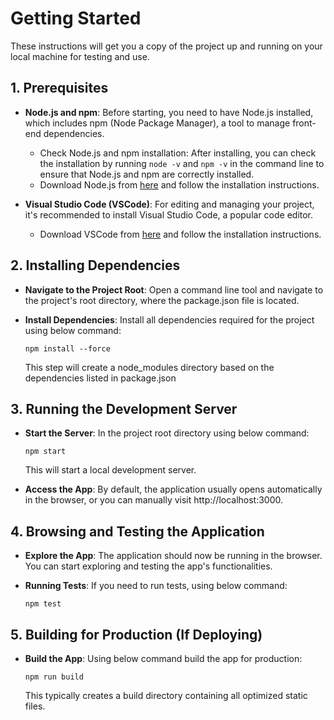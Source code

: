 # Getting Started

These instructions will get you a copy of the project up and running on your local machine for testing and use.

## 1. Prerequisites

* **Node.js and npm**: Before starting, you need to have Node.js installed, which includes npm (Node Package Manager), a tool to manage front-end dependencies.
  * Check Node.js and npm installation: After installing, you can check the installation by running `node -v` and `npm -v` in the command line to ensure that Node.js and npm are correctly installed.
  * Download Node.js from [here](https://nodejs.org/en) and follow the installation instructions.

* **Visual Studio Code (VSCode)**: For editing and managing your project, it's recommended to install Visual Studio Code, a popular code editor.
  * Download VSCode from [here](https://code.visualstudio.com/download) and follow the installation instructions.

## 2. Installing Dependencies

* **Navigate to the Project Root**: Open a command line tool and navigate to the project's root directory, where the package.json file is located.

* **Install Dependencies**: Install all dependencies required for the project    using below command: 

  ``npm install --force``

  This step will create a node_modules directory based on the dependencies listed in package.json

## 3. Running the Development Server

* **Start the Server**: In the project root directory using below command:

  ``npm start``

  This will start a local development server.

* **Access the App**: By default, the application usually opens automatically in the browser, or you can manually visit http://localhost:3000.

## 4. Browsing and Testing the Application

* **Explore the App**: The application should now be running in the browser. You can start exploring and testing the app's functionalities.

* **Running Tests**: If you need to run tests, using below command:

  ``npm test``

## 5. Building for Production (If Deploying)

* **Build the App**: Using below command build the app for production:

  ``npm run build``

  This typically creates a build directory containing all optimized static files.

